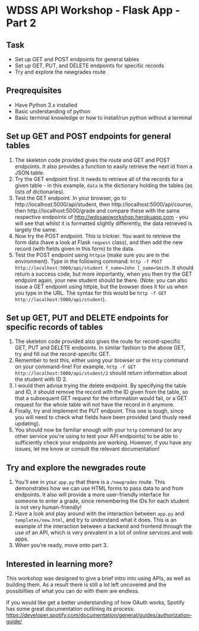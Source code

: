 # WDSS API Workshop - Flask App - Part 2

## Task
- Set up GET and POST endpoints for general tables
- Set up GET, PUT, and DELETE endpoints for specific records
- Try and explore the newgrades route

## Preqrequisites

- Have Python 3.x installed
- Basic understanding of python
- Basic terminal knowledge or how to install/run python without a terminal

## Set up GET and POST endpoints for general tables

1. The skeleton code provided gives the route and GET and POST endpoints. It also provides a function to easily retrieve the next id from a JSON table.
2. Try the GET endpoint first. It needs to retrieve all of the records for a given table - in this example, `data` is the dictionary holding the tables (as lists of dictionaries).
3. Test the GET endpoint. In your browser, go to http://localhost:5000/api/student, then http://localhost:5000/api/course, then http://localhost:5000/grade and compare these with the same respective endpoints of http://wdssapiworkshop.herokuapp.com - you will see that whilst it is formatted slightly differently, the data retrieved is largely the same.
4. Now try the POST endpoint. This is trickier. You want to retrieve the form data (have a look at Flask `request` class), and then add the new record (with fields given in this form) to the data.
5. Test the POST endpoint using `httpie` (make sure you are in the environment). Type in the following command: `http -f POST http://localhost:5000/api/student f_name=John l_name=Smith`. It should return a success code, but more importantly, when you then try the GET endpoint again, your new student should be there. (Note: you can also issue a GET endpoint using httpie, but the browser does it for us when you type in the URL. The syntax for this would be `http -f GET http://localhost:5000/api/student`).

## Set up GET, PUT and DELETE endpoints for specific records of tables

1. The skeleton code provided also gives the route for record-specific GET, PUT and DELETE endpoints. In similar fashion to the above GET, try and fill out the record-specific GET.
2. Remember to test this, either using your browser or the `http` command on your command-line! For example, `http -f GET http://localhost:5000/api/student/2` should return information about the student with ID 2.
3. I would then advise trying the delete endpoint. By specifying the table and ID, it should remove the record with the ID given from the table, so that a subsequent GET request for the information would fail, or a GET request for the whole table will not have the record in it anymore.
4. Finally, try and implement the PUT endpoint. This one is tough, since you will need to check what fields have been provided (and thusly need updating).
5. You should now be familiar enough with your `http` command (or any other service you're using to test your API endpoints) to be able to sufficiently check your endpoints are working. However, if you have any issues, let me know or consult the relevant documentation!

## Try and explore the newgrades route

1. You'll see in your `app.py` that there is a `/newgrades` route. This demonstrates how we can use HTML forms to pass data to and from endpoints. It also will provide a more user-friendly interface for someone to enter a grade, since remembering the IDs for each student is not very human-friendly!
2. Have a look and play around with the interaction between `app.py` and `templates/new.html`, and try to understand what it does. This is an example of the interaction between a backend and frontend through the use of an API, which is very prevalent in a lot of online services and web apps.
3. When you're ready, move onto part 3.

## Interested in learning more?
This workshop was designed to give a brief intro into using APIs, as well as building them. As a result there is still a lot left uncovered and the possibilties of what you can do with them are endless.

If you would like get a better understanding of how OAuth works, Spotify has some great documentation outlining its process: https://developer.spotify.com/documentation/general/guides/authorization-guide/

